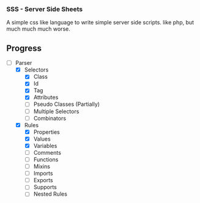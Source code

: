 ### SSS - Server Side Sheets
A simple css like language to write simple server side scripts.
like php, but much much much worse.

##  Progress
- [ ] Parser
    - [x] Selectors
        - [x] Class
        - [x] Id
        - [x] Tag
        - [x] Attributes
        - [ ] Pseudo Classes (Partially)
        - [ ] Multiple Selectors
        - [ ] Combinators
    - [x] Rules
        - [x] Properties
        - [x] Values
        - [x] Variables
        - [ ] Comments
        - [ ] Functions
        - [ ] Mixins
        - [ ] Imports
        - [ ] Exports
        - [ ] Supports
        - [ ] Nested Rules
